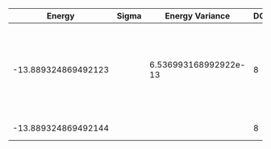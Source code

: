 | Energy              | Sigma | Energy Variance       | DOF | Einf                | Method                                                       | Reference |
|---------------------|-------|-----------------------|-----|---------------------|--------------------------------------------------------------|-----------|
| -13.889324869492123 |       | 6.536993168992922e-13 | 8   | -11.053735474287619 | DMRG (bond dimension 100) using fork tensor product states with U(1) symmetries for charge and spin sector | [paper](https://journals.aps.org/prx/abstract/10.1103/PhysRevX.7.031013) [code](https://github.com/varbench/methods/blob/main/scripts/Impurity/SB-DMFT-MT-AHF_9.py) |
| -13.889324869492144 |       |                       | 8   | -11.053735474287619 | Exact diagonalization                                        | [paper](https://journals.aps.org/prx/abstract/10.1103/PhysRevX.7.031013) [code](https://github.com/varbench/methods/blob/main/scripts/Impurity/SB-DMFT-MT-AHF_9.py) |
